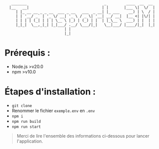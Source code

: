 ```
   _______                                   _         ____  __  __ 
  |__   __|                                 | |       |___ \|  \/  |
     | |_ __ __ _ _ __  ___ _ __   ___  _ __| |_ ___    __) | \  / |
     | | '__/ _` | '_ \/ __| '_ \ / _ \| '__| __/ __|  |__ <| |\/| |
     | | | | (_| | | | \__ \ |_) | (_) | |  | |_\__ \  ___) | |  | |
     |_|_|  \__,_|_| |_|___/ .__/ \___/|_|   \__|___/ |____/|_|  |_|
                           | |                                      
                           |_|   
```

# Prérequis :
- Node.js >v20.0
- npm >v10.0

# Étapes d'installation :
- `git clone`
- Renommer le fichier `exemple.env` en `.env`
- `npm i`
- `npm run build`
- `npm run start`

> Merci de lire l'ensemble des informations ci-dessous pour lancer l'application.                 
